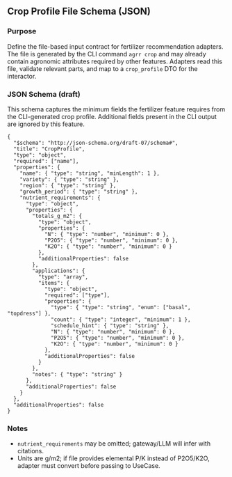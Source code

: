## Crop Profile File Schema (JSON)

### Purpose
Define the file-based input contract for fertilizer recommendation adapters. The file is generated by the CLI command `agrr crop` and may already contain agronomic attributes required by other features. Adapters read this file, validate relevant parts, and map to a `crop_profile` DTO for the interactor.

### JSON Schema (draft)
This schema captures the minimum fields the fertilizer feature requires from the CLI-generated crop profile. Additional fields present in the CLI output are ignored by this feature.
```
{
  "$schema": "http://json-schema.org/draft-07/schema#",
  "title": "CropProfile",
  "type": "object",
  "required": ["name"],
  "properties": {
    "name": { "type": "string", "minLength": 1 },
    "variety": { "type": "string" },
    "region": { "type": "string" },
    "growth_period": { "type": "string" },
    "nutrient_requirements": {
      "type": "object",
      "properties": {
        "totals_g_m2": {
          "type": "object",
          "properties": {
            "N": { "type": "number", "minimum": 0 },
            "P2O5": { "type": "number", "minimum": 0 },
            "K2O": { "type": "number", "minimum": 0 }
          },
          "additionalProperties": false
        },
        "applications": {
          "type": "array",
          "items": {
            "type": "object",
            "required": ["type"],
            "properties": {
              "type": { "type": "string", "enum": ["basal", "topdress"] },
              "count": { "type": "integer", "minimum": 1 },
              "schedule_hint": { "type": "string" },
              "N": { "type": "number", "minimum": 0 },
              "P2O5": { "type": "number", "minimum": 0 },
              "K2O": { "type": "number", "minimum": 0 }
            },
            "additionalProperties": false
          }
        },
        "notes": { "type": "string" }
      },
      "additionalProperties": false
    }
  },
  "additionalProperties": false
}
```

### Notes
- `nutrient_requirements` may be omitted; gateway/LLM will infer with citations.
- Units are g/m2; if file provides elemental P/K instead of P2O5/K2O, adapter must convert before passing to UseCase.

